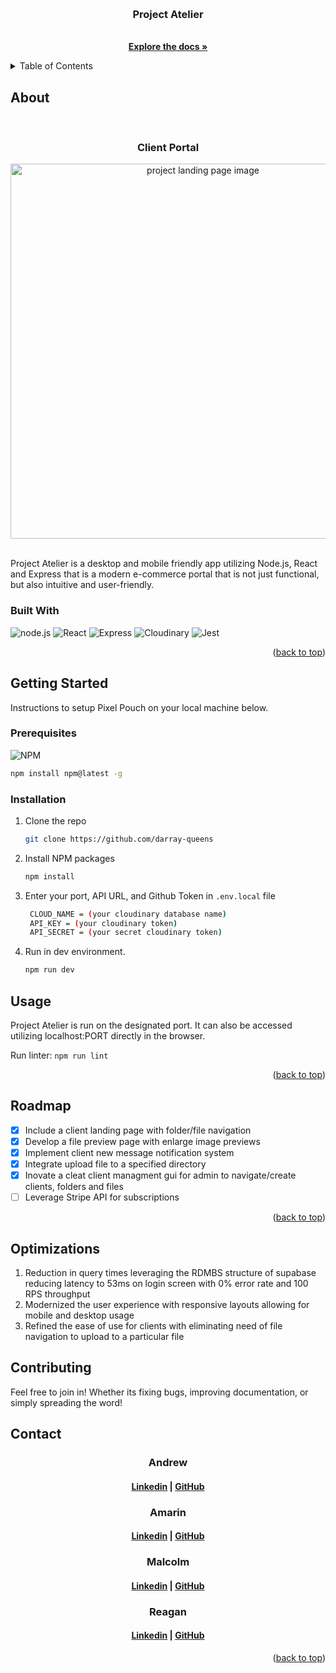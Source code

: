 <a id='readme-top'> </a>

<br />
<div align="center">
  <a href="https://github.com/darray-queens/Project-Atelier">
    <!-- <img src="" alt="finance tracker logo" width="50" height="50" /> -->
  </a>
  <h3 align="center">
    Project Atelier
  </h3>
  <p align="center">
    <br />
    <a href="https://github.com/darray-queens/Project-Atelier"><strong>Explore the docs »</strong></a>
    <br />
  </p>
</div>

<details>
  <summary>Table of Contents</summary>
  <ol>
    <li>
      <a href="#about">About</a>
      <ul>
        <li>
          <a href="#built-with">Built With</a>
        </li>
      </ul>
    </li>
    <li>
      <a href="#getting-started">Getting Started</a>
      <ul>
        <li>
          <a href="#prerequisites">Prerequisites</a>
        </li>
        <li>
          <a href="#installation">Installation</a>
        </li>
      </ul>
    </li>
    <li>
      <a href="#usage">Usage</a>
    </li>
    <li>
      <a href="#roadmap">Roadmap</a>
    </li>
    <li>
      <a href="#optimizations">Optimizations</a>
    </li>
    <li>
      <a href="#contributing">Contributing</a>
    </li>
    <li>
      <a href="#contact">Contact</a>
    </li>
  </ol>
</details>

## About

<div align="center">
<br />
    <h3>Client Portal</h3>
  <img src="./public/assets/pp-demo-2.gif" alt="project landing page image" width="600px" />
</div>

<br />
<p>
  Project Atelier is a desktop and mobile friendly app utilizing Node.js, React and Express that is a modern e-commerce portal that is not just functional, but also intuitive and user-friendly.

### Built With

![node.js](https://img.shields.io/badge/node-%23000000.svg?style=for-the-badge&logo=node.js)
![React](https://img.shields.io/badge/React-%23000000.svg?style=for-the-badge&logo=react&logoColor)
![Express](https://img.shields.io/badge/express-%23000000.svg?style=for-the-badge&express=next.js)
![Cloudinary](https://img.shields.io/badge/cloudinary-%23000000.svg?style=for-the-badge&logo=cloudinary)
![Jest](https://img.shields.io/badge/jest-%23000000.svg?style=for-the-badge&logo=jest)

<p align="right">
  (<a href="#readme-top">back to top</a>)
</p>

## Getting Started

<p>
    Instructions to setup Pixel Pouch on your local machine below.
</p>

### Prerequisites

![NPM](https://img.shields.io/badge/NPM-%23000000.svg?style=for-the-badge&logo=npm&logoColor=white)

```sh
npm install npm@latest -g
```

### Installation

1. Clone the repo
   ```sh
   git clone https://github.com/darray-queens
   ```
2. Install NPM packages
   ```sh
   npm install
   ```
3. Enter your port, API URL, and Github Token in `.env.local` file
   ```sh
    CLOUD_NAME = (your cloudinary database name)
    API_KEY = (your cloudinary token)
    API_SECRET = (your secret cloudinary token)
   ```
4. Run in dev environment.
   ```sh
   npm run dev
   ```

## Usage

Project Atelier is run on the designated port. It can also be accessed utilizing localhost:PORT directly in the browser.

Run linter: `npm run lint `

<p align="right">(<a href="#readme-top">back to top</a>)</p>

<!-- ROADMAP -->

## Roadmap

- [x] Include a client landing page with folder/file navigation
- [x] Develop a file preview page with enlarge image previews
- [x] Implement client new message notification system
- [x] Integrate upload file to a specified directory
- [x] Inovate a cleat client managment gui for admin to navigate/create clients, folders and files
- [ ] Leverage Stripe API for subscriptions

<p align="right">(<a href="#readme-top">back to top</a>)</p>

## Optimizations

1.  Reduction in query times leveraging the RDMBS structure of supabase reducing latency to 53ms on login screen with 0% error rate and 100 RPS throughput
1.  Modernized the user experience with responsive layouts allowing for mobile and desktop usage
1.  Refined the ease of use for clients with eliminating need of file navigation to upload to a particular file

<!-- CONTRIBUTING -->

## Contributing

Feel free to join in! Whether its fixing bugs, improving documentation, or
simply spreading the word!

<!-- CONTACT -->

## Contact

<h3 align='center'> Andrew</h3>
<h4 align='center'>
  <a href="https://www.linkedin.com/in/AndrewParkDeveloper/">Linkedin</a> |
  <a href="https://github.com/andrewpark0408">GitHub</a>
</h4>
<h3 align='center'> Amarin</h3>
<h4 align='center'>
  <a href="https://www.linkedin.com/in/amarinsam/">Linkedin</a> |
  <a href="https://github.com/amarinsam">GitHub</a>
</h4>
<h3 align='center'> Malcolm</h3>
<h4 align='center'>
  <a href="https://www.linkedin.com/in/MalcolmKam/">Linkedin</a> |
  <a href="https://github.com/MalcolmKam">GitHub</a>
</h4>
<h3 align='center'> Reagan</h3>
<h4 align='center'>
  <a href="https://www.linkedin.com/in/jrtankersley/">Linkedin</a> |
  <a href="https://github.com/jrtankersley">GitHub</a>
</h4>

<p align="right">(<a href="#readme-top">back to top</a>)</p>
